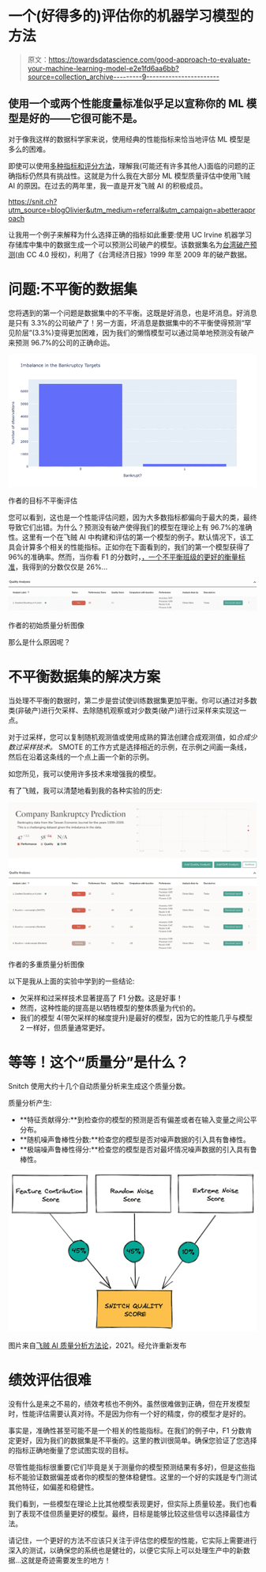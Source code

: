 # 一个(好得多的)评估你的机器学习模型的方法

> 原文：<https://towardsdatascience.com/good-approach-to-evaluate-your-machine-learning-model-e2e1fd6aa6bb?source=collection_archive---------9----------------------->

## 使用一个或两个性能度量标准似乎足以宣称你的 ML 模型是好的——它很可能不是。

对于像我这样的数据科学家来说，使用经典的性能指标来恰当地评估 ML 模型是多么的困难。

即使可以使用[多种指标和评分方法](https://scikit-learn.org/stable/modules/model_evaluation.html)，理解我(可能还有许多其他人)面临的问题的正确指标仍然具有挑战性。这就是为什么我在大部分 ML 模型质量评估中使用飞贼 AI 的原因。在过去的两年里，我一直是开发飞贼 AI 的积极成员。

<https://snit.ch?utm_source=blogOlivier&utm_medium=referral&utm_campaign=abetterapproach>  

让我用一个例子来解释为什么选择正确的指标如此重要:使用 UC Irvine 机器学习存储库中集中的数据生成一个可以预测公司破产的模型。该数据集名为[台湾破产预测](https://archive-beta.ics.uci.edu/ml/datasets/taiwanese+bankruptcy+prediction)(由 CC 4.0 授权)，利用了《台湾经济日报》1999 年至 2009 年的破产数据。

# 问题:不平衡的数据集

您将遇到的第一个问题是数据集中的不平衡。这既是好消息，也是坏消息。好消息是只有 3.3%的公司破产了！另一方面，坏消息是数据集中的不平衡使得预测“罕见阶层”(3.3%)变得更加困难，因为我们的懒惰模型可以通过简单地预测没有破产来预测 96.7%的公司的正确命运。

![](img/ffae8591c3f7f01356764582565e0605.png)

作者的目标不平衡评估

您可以看到，这也是一个性能评估问题，因为大多数指标都偏向于最大的类，最终导致它们出错。为什么？预测没有破产使得我们的模型在理论上有 96.7%的准确性。这里有一个在飞贼 AI 中构建和评估的第一个模型的例子。默认情况下，该工具会计算多个相关的性能指标。正如你在下面看到的，我们的第一个模型获得了 96%的准确率。然而，当你看 F1 的分数时，[，一个不平衡班级的更好的衡量标准](https://peltarion.com/knowledge-center/documentation/evaluation-view/measure-performance-when-working-with-imbalanced-data)，我得到的分数仅仅是 26%…

![](img/7673c87ca6c1f20fbcdb16ad86442a15.png)

作者的初始质量分析图像

那么是什么原因呢？

# 不平衡数据集的解决方案

当处理不平衡的数据时，第二步是尝试使训练数据集更加平衡。你可以通过对多数类(非破产)进行欠采样、去除随机观察或对少数类(破产)进行过采样来实现这一点。

对于过采样，您可以复制随机观测值或使用成熟的算法创建合成观测值，如*合成少数过采样技术。* SMOTE 的工作方式是选择相近的示例，在示例之间画一条线，然后在沿着这条线的一个点上画一个新的示例。

如您所见，我可以使用许多技术来增强我的模型。

有了飞贼，我可以清楚地看到我的各种实验的历史:

![](img/1007d3e0b6511729141d8fef76dcef9e.png)

作者的多重质量分析图像

以下是我从上面的实验中学到的一些结论:

*   欠采样和过采样技术显著提高了 F1 分数。这是好事！
*   然而，这种性能的提高是以牺牲模型的整体质量为代价的。
*   我们的模型 4(带欠采样的梯度提升)是最好的模型，因为它的性能几乎与模型 2 一样好，但质量通常更好。

# 等等！这个“质量分”是什么？

Snitch 使用大约十几个自动质量分析来生成这个质量分数。

质量分析产生:

*   **特征贡献得分:**到检查你的模型的预测是否有偏差或者在输入变量之间公平分布。
*   **随机噪声鲁棒性分数:**检查您的模型是否对噪声数据的引入具有鲁棒性。
*   **极端噪声鲁棒性得分:**检查您的模型是否对最坏情况噪声数据的引入具有鲁棒性。

![](img/d4ed58933557c81f4f9325ec8c4bd295.png)

图片来自[飞贼 AI 质量分析方法论](https://help.snit.ch/article/19-quality-analysis)，2021。经允许重新发布

# 绩效评估很难

没有什么是来之不易的，绩效考核也不例外。虽然很难做到正确，但在开发模型时，性能评估需要认真对待。不是因为你有一个好的精度，你的模型才是好的。

事实是，准确性甚至可能不是一个相关的性能指标。在我们的例子中，F1 分数肯定更好，因为我们的数据集是不平衡的。这里的教训很简单。确保您验证了您选择的指标正确地衡量了您试图实现的目标。

尽管性能指标很重要(它们毕竟是关于测量你的模型预测结果有多好)，但是这些指标不能验证数据偏差或者你的模型的整体稳健性。这里的一个好的实践是专门测试其他特征，如偏差和稳健性。

我们看到，一些模型在理论上比其他模型表现更好，但实际上质量较差。我们也看到了表现不佳但质量更好的模型。最终，目标是能够比较这些信号以选择最佳方法。

请记住，一个更好的方法不应该只关注于评估您的模型的性能，它实际上需要进行深入的测试，以确保您的系统也是健壮的，以便它实际上可以处理生产中的新数据…这就是奇迹需要发生的地方！
